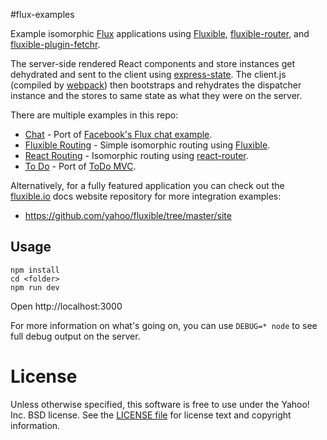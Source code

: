 #flux-examples

Example isomorphic [Flux][] applications using [Fluxible][], 
[fluxible-router][], and [fluxible-plugin-fetchr][].

The server-side rendered React components and store instances get dehydrated 
and sent to the client using [express-state][]. The client.js (compiled by 
[webpack][]) then bootstraps and rehydrates the dispatcher instance and the 
stores to same state as what they were on the server.

There are multiple examples in this repo:

* [Chat](chat) - Port of [Facebook's Flux chat example](https://github.com/facebook/flux/tree/master/examples/flux-chat).
* [Fluxible Routing](fluxible-router) - Simple isomorphic routing using [Fluxible][].
* [React Routing](react-router) - Isomorphic routing using [react-router](https://github.com/rackt/react-router).
* [To Do](todo) - Port of [ToDo MVC](https://github.com/tastejs/todomvc).

Alternatively, for a fully featured application you can check out the 
[fluxible.io][Fluxible] docs website repository for more integration examples:

* https://github.com/yahoo/fluxible/tree/master/site


Usage
-----

```
npm install
cd <folder>
npm run dev
```

Open http://localhost:3000

For more information on what's going on, you can use `DEBUG=* node` to see full 
debug output on the server.


# License

Unless otherwise specified, this software is free to use under the Yahoo! Inc. BSD license.
See the [LICENSE file][] for license text and copyright information.

[LICENSE file]: https://github.com/yahoo/fluxible/blob/master/LICENSE.md
[Flux]: http://facebook.github.io/react/docs/flux-overview.html
[Fluxible]: http://fluxible.io
[fluxible-router]: https://github.com/yahoo/blob/master/packages/fluxible-router
[fluxible-plugin-fetchr]: https://github.com/yahoo/blob/master/packages/fluxible-plugin-fetchr
[express-state]: https://github.com/yahoo/express-state
[webpack]: https://github.com/webpack/webpack
